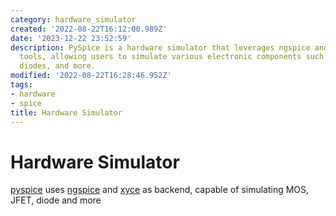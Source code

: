 ```yaml
---
category: hardware_simulator
created: '2022-08-22T16:12:00.989Z'
date: '2023-12-22 23:52:59'
description: PySpice is a hardware simulator that leverages ngspice and xyce as backend
  tools, allowing users to simulate various electronic components such as MOS, JFET,
  diodes, and more.
modified: '2022-08-22T16:28:46.952Z'
tags:
- hardware
- spice
title: Hardware Simulator
---
```


# Hardware Simulator

[pyspice](https://pypi.org/project/PySpice/) uses [ngspice](https://ngspice.sourceforge.io/extras.html) and [xyce](https://xyce.sandia.gov/) as backend, capable of simulating MOS, JFET, diode and more
